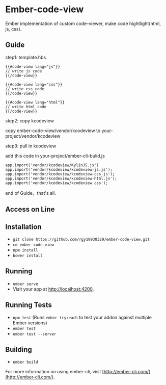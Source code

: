 # Ember-code-view

Ember implementation of custom code-viewer, make code hightlight(html, js, css).


## Guide

step1: template.hbs

```
{{#code-view lang="js"}}
// write js code
{{/code-view}}

{{#code-view lang="css"}}
// write css code
{{/code-view}}

{{#code-view lang="html"}}
// write html code
{{/code-view}}
```

step2: copy kcodeview

copy ember-code-view/vendor/kcodeview to your-project/vendor/kcodeview

step3: pull in kcodeview

add this code in your-project/ember-cli-bulid.js

```
app.import('vendor/kcodeview/KylinJS.js')
app.import('vendor/kcodeview/kcodeview-js.js');
app.import('vendor/kcodeview/kcodeview-css.js');
app.import('vendor/kcodeview/kcodeview-html.js');
app.import('vendor/kcodeview/kcodeview.css');
```

end of Guide，that's all.


## Access on Line


## Installation

* `git clone https://github.com/rgy19930329/ember-code-view.git`
* `cd ember-code-view`
* `npm install`
* `bower install`

## Running

* `ember serve`
* Visit your app at [http://localhost:4200](http://localhost:4200).

## Running Tests

* `npm test` (Runs `ember try:each` to test your addon against multiple Ember versions)
* `ember test`
* `ember test --server`

## Building

* `ember build`

For more information on using ember-cli, visit [http://ember-cli.com/](http://ember-cli.com/).
